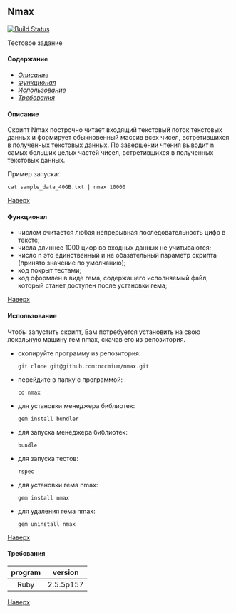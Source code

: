 <a name="to_lift"><h2>Nmax</h2></a>

[![Build Status](https://travis-ci.org/occmium/nmax.svg?branch=master)](https://travis-ci.org/occmium/nmax)

Тестовое задание

#### Содержание
  - *[Описание](#description)*
  - *[Функционал](#update)*
  - *[Использование](#use)*
  - *[Требования](#version)*

<a name="description"><h4>Описание</h4></a>

Скрипт Nmax построчно читает входящий текстовый поток текстовых данных и формирует обыкновенный массив всех чисел, встретившихся в полученных текстовых данных. По завершении чтения выводит n самых больших целых частей чисел, встретившихся в полученных текстовых данных.

Пример запуска: 

`cat sample_data_40GB.txt | nmax 10000`

[Наверх](#to_lift)

<a name="update"><h4>Функционал</h4></a>
  * числом считается любая непрерывная последовательность цифр в тексте;
  * числа длиннее 1000 цифр во входных данных не учитываются;
  * число n это единственный и не обазательный параметр скрипта (принято значение по умолчанию);
  * код покрыт тестами;
  * код оформлен в виде гема, содержащего исполняемый файл, который станет доступен после установки гема;
  
[Наверх](#to_lift)

<a name="use"><h4>Использование</h4></a>

Чтобы запустить скрипт, Вам потребуется установить на свою локальную машину гем nmax, скачав его из репозитория.
  + скопируйте программу из репозитория: 
    
    `git clone git@github.com:occmium/nmax.git`

  + перейдите в папку с программой: 
  
    `cd nmax`
  
  + для установки менеджера библиотек:
  
    `gem install bundler`
  
  + для запуска менеджера библиотек:
  
    `bundle`
  
  + для запуска тестов:
    
    `rspec`
      
  + для установки гема nmax:
  
    `gem install nmax`
      
  + для удаления гема nmax:
 
    `gem uninstall nmax`


[Наверх](#to_lift)
<a name="version"><h4>Требования</h4></a>

program|version
:---:|:---:
Ruby|2.5.5p157

[Наверх](#to_lift)